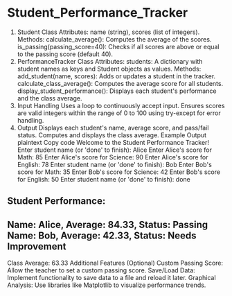 # Student_Performance_Tracker
1. Student Class
Attributes: name (string), scores (list of integers).
Methods:
calculate_average(): Computes the average of the scores.
is_passing(passing_score=40): Checks if all scores are above or equal to the passing score (default 40).
2. PerformanceTracker Class
Attributes:
students: A dictionary with student names as keys and Student objects as values.
Methods:
add_student(name, scores): Adds or updates a student in the tracker.
calculate_class_average(): Computes the average score for all students.
display_student_performance(): Displays each student's performance and the class average.
3. Input Handling
Uses a loop to continuously accept input.
Ensures scores are valid integers within the range of 0 to 100 using try-except for error handling.
4. Output
Displays each student's name, average score, and pass/fail status.
Computes and displays the class average.
Example Output
plaintext
Copy code
Welcome to the Student Performance Tracker!
Enter student name (or 'done' to finish): Alice
Enter Alice's score for Math: 85
Enter Alice's score for Science: 90
Enter Alice's score for English: 78
Enter student name (or 'done' to finish): Bob
Enter Bob's score for Math: 35
Enter Bob's score for Science: 42
Enter Bob's score for English: 50
Enter student name (or 'done' to finish): done

Student Performance:
----------------------------------------
Name: Alice, Average: 84.33, Status: Passing
Name: Bob, Average: 42.33, Status: Needs Improvement
----------------------------------------
Class Average: 63.33
Additional Features (Optional)
Custom Passing Score: Allow the teacher to set a custom passing score.
Save/Load Data: Implement functionality to save data to a file and reload it later.
Graphical Analysis: Use libraries like Matplotlib to visualize performance trends.
